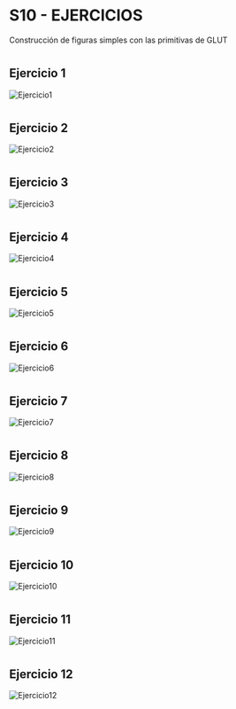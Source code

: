 # <h1> S10 - EJERCICIOS

Construcción de figuras simples con las primitivas de GLUT
# <h2> Ejercicio 1
<img src="./Ejercicio1.png" alt="Ejercicio1">

# <h2> Ejercicio 2
<img src="./Ejercicio2.png" alt="Ejercicio2">

# <h2> Ejercicio 3
<img src="./Ejercicio3.png" alt="Ejercicio3">

# <h2> Ejercicio 4
<img src="./Ejercicio4.png" alt="Ejercicio4">

# <h2> Ejercicio 5
<img src="./Ejercicio5.png" alt="Ejercicio5">

# <h2> Ejercicio 6
<img src="./Ejercicio6.png" alt="Ejercicio6">

# <h2> Ejercicio 7
<img src="./Ejercicio7.png" alt="Ejercicio7">

# <h2> Ejercicio 8
<img src="./Ejercicio8.png" alt="Ejercicio8">

# <h2> Ejercicio 9
<img src="./Ejercicio9.png" alt="Ejercicio9">

# <h2> Ejercicio 10
<img src="./Ejercicio10.png" alt="Ejercicio10">

# <h2> Ejercicio 11
<img src="./Ejercicio11.png" alt="Ejercicio11">

# <h2> Ejercicio 12
<img src="./Ejercicio12.png" alt="Ejercicio12">